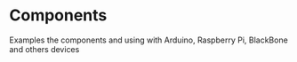 # Components
Examples the components and using with Arduino, Raspberry Pi, BlackBone and others devices
